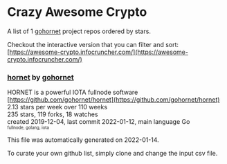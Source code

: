 # Crazy Awesome Crypto
A list of 1 [gohornet](https://github.com/gohornet) project repos ordered by stars.  

Checkout the interactive version that you can filter and sort: 
[https://awesome-crypto.infocruncher.com/](https://awesome-crypto.infocruncher.com/)  


### [hornet](https://github.com/gohornet/hornet) by [gohornet](https://github.com/gohornet)  
HORNET is a powerful IOTA fullnode software  
[https://github.com/gohornet/hornet](https://github.com/gohornet/hornet)  
2.13 stars per week over 110 weeks  
235 stars, 119 forks, 18 watches  
created 2019-12-04, last commit 2022-01-12, main language Go  
<sub><sup>fullnode, golang, iota</sup></sub>


This file was automatically generated on 2022-01-14.  

To curate your own github list, simply clone and change the input csv file.  